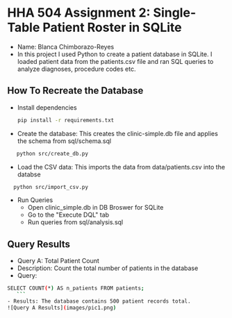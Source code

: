 # HHA 504 Assignment 2: Single-Table Patient Roster in SQLite
- Name: Blanca Chimborazo-Reyes
- In this project I used Python to create a patient database in SQLite. I loaded patient data from the patients.csv file and ran SQL queries to analyze diagnoses, procedure codes etc. 

## How To Recreate the Database
- Install dependencies
   ```bash
   pip install -r requirements.txt
   ```
- Create the database: This creates the clinic-simple.db file and applies the schema from sql/schema.sql
```bash
   python src/create_db.py
   ```
- Load the CSV data: This imports the data from data/patients.csv into the databse
 ```bash
   python src/import_csv.py
   ```
- Run Queries
    - Open clinic_simple.db in DB Broswer for SQLite
    - Go to the "Execute DQL" tab
    - Run queries from sql/analysis.sql

## Query Results
- Query A: Total Patient Count
- Description: Count the total number of patients in the database
- Query: 
 ```bash
 SELECT COUNT(*) AS n_patients FROM patients;
    ```
- Results: The database contains 500 patient records total.
![Query A Results](images/pic1.png)
